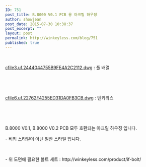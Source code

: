 ```yaml
---
ID: 751
post_title: B.8000 V0.1 PCB 용 아크릴 하우징
author: showjean
post_date: 2015-07-30 10:38:37
post_excerpt: ""
layout: post
permalink: http://winkeyless.com/blog/751
published: true
---
```

<p><br /></p><p style="text-align: left;"><a href="http://winkeyless.com/blog/wp-content/uploads/1/cfile3.uf.2444044755B9FE4A2C2112.dwg" class="aligncenter" filename="B.8000_V01_3_5_5_5_2000.dwg" filemime="application/octet-stream" />cfile3.uf.2444044755B9FE4A2C2112.dwg</a>&nbsp;: 풀 배열</p><p style="text-align: left;"><br /></p><p style="text-align: left;"><br /></p><p style="text-align: left;"><a href="http://winkeyless.com/blog/wp-content/uploads/1/cfile6.uf.22762F4255ED31DA0FB3CB.dwg" class="aligncenter" filename="B.8000_v01_3_5_5_5_TKL_2000.dwg" filemime="application/octet-stream" />cfile6.uf.22762F4255ED31DA0FB3CB.dwg</a>&nbsp;: 텐키리스</p><p style="text-align: left;"><br /></p><p><br /></p><p>B.8000 V0.1,&nbsp;B.8000 V0.2 PCB 모두 호환되는 아크릴 하우징 입니다.</p><p>- 비키 스타일이 아닌 일반 스타일 입니다.</p><p><br /></p><p>- 위 도면에 필요한 볼트 세트 : http://winkeyless.com/product/if-bolt/</p><p><br /></p><p><br /></p><p><br /></p>
